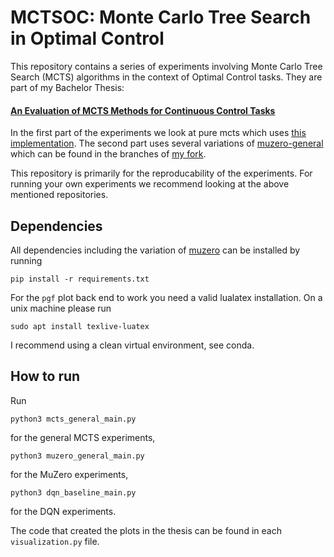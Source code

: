 # MCTSOC: Monte Carlo Tree Search in Optimal Control

This repository contains a series of experiments involving Monte Carlo Tree Search (MCTS) algorithms in the 
context of Optimal Control tasks. They are part of my Bachelor Thesis:

#### [An Evaluation of MCTS Methods for Continuous Control Tasks](https://www.dropbox.com/s/9acbtihfmagn7el/Bachelor_Thesis___An_Evaluation_of_MCTS_Methods_for_Continuous_Control_Tasks_FINAL.pdf?dl=0) 

In the first part of the experiments we look at pure mcts which uses 
[this implementation](https://github.com/PatrickKorus/mcts-general).
The second part uses several variations of [muzero-general](https://github.com/werner-duvaud/muzero-general) which
can be found in the branches of [my fork](https://github.com/PatrickKorus/muzero-general). 

This repository is primarily for the reproducability of the experiments. For running your own experiments we recommend
looking at the above mentioned repositories. 

## Dependencies

All dependencies including the variation of [muzero](https://github.com/PatrickKorus/muzero-general) can be installed
by running

```shell script
pip install -r requirements.txt
```

For the `pgf` plot back end to work you need a valid lualatex installation. On a unix machine please run
```shell script
sudo apt install texlive-luatex
```

I recommend using a clean virtual environment, see conda.

## How to run

Run
```shell script
python3 mcts_general_main.py
```
for the general MCTS experiments,

```shell script
python3 muzero_general_main.py
```
for the MuZero experiments,

```shell script
python3 dqn_baseline_main.py
```
for the DQN experiments.

The code that created the plots in the thesis can be found in each `visualization.py` file.

